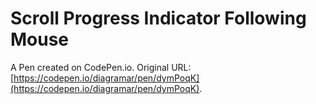 # Scroll Progress Indicator Following Mouse

A Pen created on CodePen.io. Original URL: [https://codepen.io/diagramar/pen/dymPoqK](https://codepen.io/diagramar/pen/dymPoqK).

